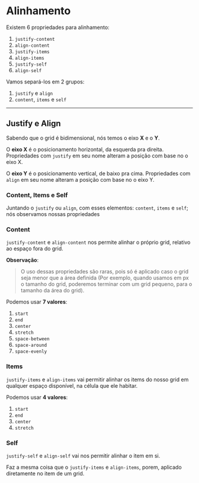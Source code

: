 # Alinhamento

Existem 6 propriedades para alinhamento:

1. `justify-content`
2. `align-content`
3. `justify-items`
4. `align-items`
5. `justify-self`
6. `align-self`

Vamos separá-los em 2 grupos:

1. `justify` e `align`
2. `content`, `items` e `self`

---

## Justify e Align

Sabendo que o grid é bidimensional, nós temos o eixo **X** e o **Y**.

O **eixo X** é o posicionamento horizontal, da esquerda pra direita. Propriedades com `justify` em seu nome alteram a posição com base no o eixo X.

O **eixo Y** é o posicionamento vertical, de baixo pra cima. Propriedades com `align` em seu nome alteram a posição com base no o eixo Y.

### Content, Items e Self

Juntando o `justify` ou `align`, com esses elementos: `content`, `items` e `self`; nós observamos nossas propriedades

### Content

`justify-content` e `align-content` nos permite alinhar o próprio grid, relativo ao espaço fora do grid.

**Observação**:
> O uso dessas propriedades são raras, pois só é aplicado caso o grid seja menor que a área definida (Por exemplo, quando usamos em px o tamanho do grid, poderemos terminar com um grid pequeno, para o tamanho da área do grid).

Podemos usar **7 valores**:

1. `start`
2. `end`
3. `center`
4. `stretch`
5. `space-between`
6. `space-around`
7. `space-evenly`

### Items

`justify-items` e `align-items` vai permitir alinhar os items do nosso grid em qualquer espaço disponível, na célula que ele habitar.

Podemos usar **4 valores**:

1. `start`
2. `end`
3. `center`
4. `stretch`

### Self

`justify-self` e `align-self` vai nos permitir alinhar o item em si.

Faz a mesma coisa que o `justify-items` e `align-items`, porem, aplicado diretamente no item de um grid.